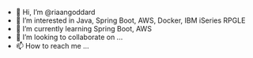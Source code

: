 - 👋 Hi, I’m @riaangoddard
- 👀 I’m interested in Java, Spring Boot, AWS, Docker, IBM iSeries RPGLE
- 🌱 I’m currently learning Spring Boot, AWS
- 💞️ I’m looking to collaborate on ...
- 📫 How to reach me ...

<!---
riaangoddard/riaangoddard is a ✨ special ✨ repository because its `README.md` (this file) appears on your GitHub profile.
You can click the Preview link to take a look at your changes.
--->
